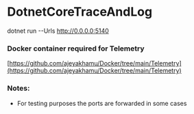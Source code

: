 # DotnetCoreTraceAndLog

dotnet run --Urls http://0.0.0.0:5140

### Docker container required for Telemetry

[https://github.com/ajeyakhamu/Docker/tree/main/Telemetry](https://github.com/ajeyakhamu/Docker/tree/main/Telemetry)

### Notes:

- For testing purposes the ports are forwarded in some cases

